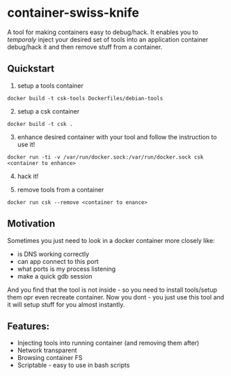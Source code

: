 # container-swiss-knife

A tool for making containers easy to debug/hack. It enables you to *temporaly* inject your desired set of tools into an application container debug/hack it and then remove stuff from a container.

## Quickstart

1) setup a tools container
```
docker build -t csk-tools Dockerfiles/debian-tools
```
2) setup a csk container
```
docker build -t csk .
```

3) enhance desired container with your tool and follow the instruction to use it! 
```
docker run -ti -v /var/run/docker.sock:/var/run/docker.sock csk <container to enhance>
```
4) hack it!

5) remove tools from a container
```
docker run csk --remove <container to enance>
```

## Motivation
Sometimes you just need to look in a docker container more closely like:

* is DNS working correctly
* can app connect to this port
* what ports is my process listening
* make a quick gdb session

And you find that the tool is not inside - so you need to install tools/setup them opr even recreate container. Now you dont - you just use this tool and it will setup stuff for you almost instantly.

## Features:

* Injecting tools into running container (and removing them after)
* Network transparent
* Browsing container FS
* Scriptable - easy to use in bash scripts
